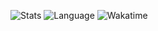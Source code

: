 ![Stats](https://github-readme-stats.vercel.app/api?username=AlbertHambardzumyan&show_icons=true&count_private=true&hide_title=true)
![Language](https://github-readme-stats.vercel.app/api/top-langs?username=AlbertHambardzumyan&hide=CSS,HTML,M&hide_title=true&layout=compact)
![Wakatime](https://github-readme-stats.vercel.app/api/wakatime?username=AlbertHambardzumyan)

